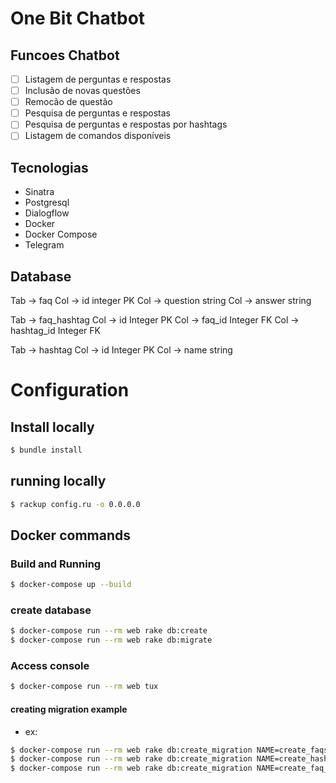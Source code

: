 # One Bit Chatbot 

## Funcoes Chatbot

- [ ] Listagem de perguntas e respostas
- [ ] Inclusão de novas questões
- [ ] Remocão de questão
- [ ] Pesquisa de perguntas e respostas
- [ ] Pesquisa de perguntas e respostas por hashtags
- [ ] Listagem de comandos disponíveis

## Tecnologias

* Sinatra 
* Postgresql
* Dialogflow
* Docker 
* Docker Compose
* Telegram

## Database

Tab -> faq
Col -> id integer PK
Col -> question string
Col -> answer string

Tab -> faq_hashtag
Col -> id Integer PK
Col -> faq_id Integer FK
Col -> hashtag_id Integer FK

Tab -> hashtag
Col -> id Integer PK
Col -> name string

# Configuration

## Install locally

```bash
$ bundle install
```

## running locally

```bash
$ rackup config.ru -o 0.0.0.0
```

## Docker commands

### Build and Running

```bash
$ docker-compose up --build
```

### create database

```bash
$ docker-compose run --rm web rake db:create
$ docker-compose run --rm web rake db:migrate
```

### Access console

```bash
$ docker-compose run --rm web tux
```

#### creating migration example

* ex:

```bash
$ docker-compose run --rm web rake db:create_migration NAME=create_faqs
$ docker-compose run --rm web rake db:create_migration NAME=create_hashtags
$ docker-compose run --rm web rake db:create_migration NAME=create_faq_hashtags
```
